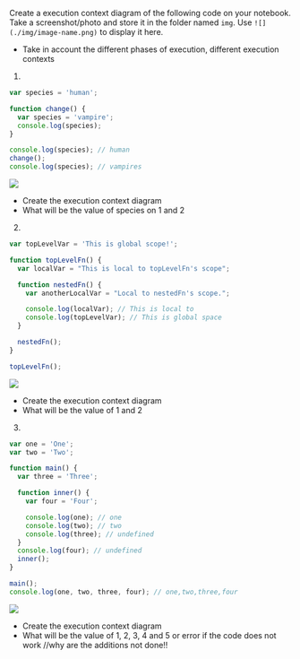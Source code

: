 Create a execution context diagram of the following code on your notebook. Take a screenshot/photo and store it in the folder named `img`. Use `![](./img/image-name.png)` to display it here.

- Take in account the different phases of execution, different execution contexts

1.

```js
var species = 'human';

function change() {
  var species = 'vampire';
  console.log(species);
}

console.log(species); // human
change();
console.log(species); // vampires
```

<!-- Put your image below -->

![](./img/image-name.jpg)

- Create the execution context diagram
- What will be the value of species on 1 and 2

2.

```js
var topLevelVar = 'This is global scope!';

function topLevelFn() {
  var localVar = "This is local to topLevelFn's scope";

  function nestedFn() {
    var anotherLocalVar = "Local to nestedFn's scope.";

    console.log(localVar); // This is local to 
    console.log(topLevelVar); // This is global space
  }

  nestedFn();
}

topLevelFn();
```

<!-- Put your image below -->

![](./img/image-name.jpg)

- Create the execution context diagram
- What will be the value of 1 and 2

3.

```js
var one = 'One';
var two = 'Two';

function main() {
  var three = 'Three';

  function inner() {
    var four = 'Four';

    console.log(one); // one
    console.log(two); // two
    console.log(three); // undefined
  }
  console.log(four); // undefined
  inner();
}

main();
console.log(one, two, three, four); // one,two,three,four
```

<!-- Put your image below -->

![](./img/image-name.jpg)

- Create the execution context diagram
- What will be the value of 1, 2, 3, 4 and 5 or error if the code does not work
//why are the additions not done!!